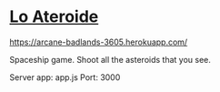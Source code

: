 [Lo Ateroide](https://arcane-badlands-3605.herokuapp.com/)
=================
https://arcane-badlands-3605.herokuapp.com/

Spaceship game. Shoot all the asteroids that you see.

Server app: app.js
Port: 3000
